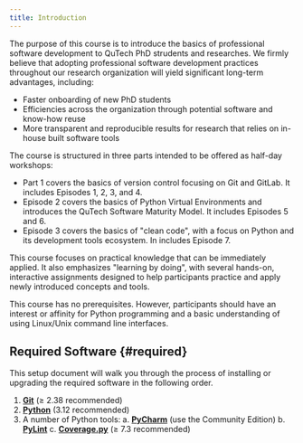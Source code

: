```yaml
---
title: Introduction
---
```


The purpose of this course is to introduce the basics of professional software development to 
QuTech PhD strudents and researches. We firmly believe that adopting professional software development 
practices throughout our research organization will yield significant long-term advantages, including:

- Faster onboarding of new PhD students
- Efficiencies across the organization through potential software and know-how reuse
- More transparent and reproducible results for research that relies on in-house built software tools

The course is structured in three parts intended to be offered as half-day workshops:

- Part 1 covers the basics of version control focusing on Git and GitLab. It includes Episodes 1, 2, 3, and 4.
- Episode 2 covers the basics of Python Virtual Environments and introduces the QuTech Software Maturity Model. It includes Episodes 5 and 6.
- Episode 3 covers the basics of "clean code", with a focus on Python and its development tools ecosystem. In includes Episode 7.

This course focuses on practical knowledge that can be immediately applied. It also emphasizes "learning by doing", 
with several hands-on, interactive assignments designed to help participants practice and apply newly introduced 
concepts and tools.

This course has no prerequisites. However, participants should have an interest or affinity for Python programming 
and a basic understanding of using Linux/Unix command line interfaces.

## Required Software {#required}

This setup document will walk you through the process of installing or upgrading
the required software in the following order.

1. **[Git]** (&ge; 2.38 recommended)
2. **[Python]** (3.12 recommended)
3. A number of Python tools:
   a. **[PyCharm]** (use the Community Edition)
   b. **[PyLint]**
   c. **[Coverage.py]** (&ge; 7.3 recommended)




[Git]: https://git-scm.com/
[Python]: https://www.python.org/
[PyCharm]: https://www.jetbrains.com/pycharm/
[PyLint]: https://pypi.org/project/pylint/
[Coverage.py]: https://coverage.readthedocs.io/en/latest/

